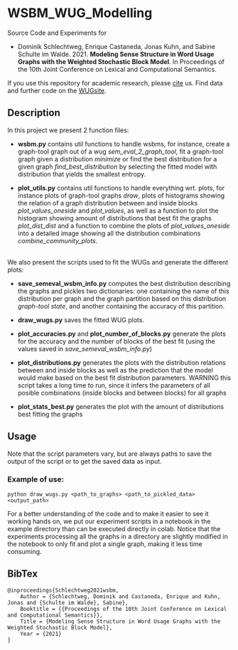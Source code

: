 # WSBM_WUG_Modelling
Source Code and Experiments for

- Dominik Schlechtweg, Enrique Castaneda, Jonas Kuhn, and Sabine Schulte im Walde. 2021. **Modeling Sense Structure in Word Usage Graphs with the Weighted Stochastic Block Model**. In Proceedings of the 10th Joint Conference on Lexical and Computational Semantics.

If you use this repository for academic research, please [cite](#bibtex) us. Find data and further code on the [WUGsite](https://www.ims.uni-stuttgart.de/data/wugs).


## Description

In this project we present 2 function files:

* **wsbm.py** contains util functions to handle wsbms, for instance, create a graph-tool graph out of a wug *sem_eval_2_graph_tool*, fit a graph-tool graph given a distribution *minimize* or find the best distribution for a given graph *find_best_distribution* by selecting the fitted model with distribution that yields the smallest entropy.

* **plot_utils.py** contains util functions to handle everything wrt. plots, for instance plots of graph-tool graphs *draw*, plots of histograms showing the relation of a graph distribution between and inside blocks *plot_values_oneside* and *plot_values*, as well as a function to plot the histogram showing amount of distributions that best fit the graphs *plot_dist_dist* and a function to combine the plots of *plot_values_oneside* into a detailed image showing all the distribution combinations *combine_community_plots*.  

<br>
We also present the scripts used to fit the WUGs and generate the different plots:

* **save_semeval_wsbm_info.py** computes the best distribution describing the graphs and pickles two dictionaries: one containing the name of this distribution per graph and the graph partition based on this distribution *graph-tool state*, and another containing the accuracy of this partition.

* **draw_wugs.py** saves the fitted WUG plots.

* **plot_accuracies.py** and **plot_number_of_blocks.py** generate the plots for the accuracy and the number of blocks of the best fit (using the values saved in *save_semeval_wsbm_info.py*) 

* **plot_distributions.py** generates the plots with the distribution relations between and inside blocks as well as the prediction that the model would make based on the best fit distribution parameters. WARNING this script takes a long time to run, since it infers the parameters of all posible combinations (inside blocks and between blocks) for all graphs

* **plot_stats_best.py** generates the plot with the amount of distributions best fitting the graphs

## Usage

Note that the script parameters vary, but are always paths to save the output of the script or to get the saved data as input.

### Example of use:

`python draw_wugs.py <path_to_graphs> <path_to_pickled_data> <output_path>`

For a better understanding of the code and to make it easier to see it working hands on, we put our experiment scripts in a notebook in the example directory than can be executed directly in colab. Notice that the experiments processing all the graphs in a directory are slightly modified in the notebook to only fit and plot a single graph, making it less time consuming.

BibTex
--------
```
@inproceedings{Schlechtweg2021wsbm,
	Author = {Schlechtweg, Dominik and Castaneda, Enrique and Kuhn, Jonas and {Schulte im Walde}, Sabine},
	Booktitle = {{Proceedings of the 10th Joint Conference on Lexical and Computational Semantics}},
	Title = {Modeling Sense Structure in Word Usage Graphs with the Weighted Stochastic Block Model},
	Year = {2021}
}
```

